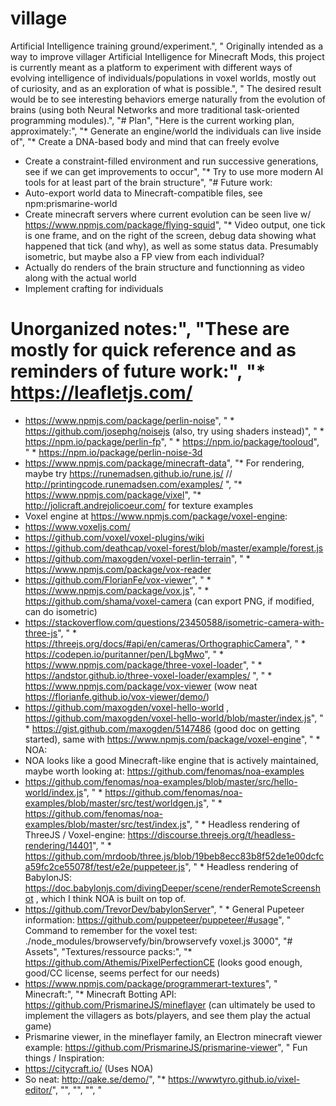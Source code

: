 # village
Artificial Intelligence training ground/experiment.", "
Originally intended as a way to improve villager Artificial Intelligence for Minecraft Mods, this project is currently meant as a platform to experiment with different ways of evolving intelligence of individuals/populations in voxel worlds, mostly out of curiosity, and as an exploration of what is possible.", "
The desired result would be to see interesting behaviors emerge naturally from the evolution of brains (using both Neural Networks and more traditional task-oriented programming modules).", "# Plan", "Here is the current working plan, approximately:", "* Generate an engine/world the individuals can live inside of", "* Create a DNA-based body and mind that can freely evolve
* Create a constraint-filled environment and run successive generations, see if we can get improvements to occur", "* Try to use more modern AI tools for at least part of the brain structure", "# Future work:
* Auto-export world data to Minecraft-compatible files, see npm:prismarine-world
* Create minecraft servers where current evolution can be seen live w/ https://www.npmjs.com/package/flying-squid", "* Video output, one tick is one frame, and on the right of the screen, debug data showing what happened that tick (and why), as well as some status data. Presumably isometric, but maybe also a FP view from each individual?
* Actually do renders of the brain structure and functionning as video along with the actual world
* Implement crafting for individuals
# Unorganized notes:", "These are mostly for quick reference and as reminders of future work:", "* https://leafletjs.com/
* https://www.npmjs.com/package/perlin-noise", " * https://github.com/josephg/noisejs (also, try using shaders instead)", " * https://npm.io/package/perlin-fp", " * https://npm.io/package/tooloud", " * https://npm.io/package/perlin-noise-3d
* https://www.npmjs.com/package/minecraft-data", "* For rendering, maybe try https://runemadsen.github.io/rune.js/ // http://printingcode.runemadsen.com/examples/ ", "* https://www.npmjs.com/package/vixel", "* http://jolicraft.andrejolicoeur.com/ for texture examples
* Voxel engine at https://www.npmjs.com/package/voxel-engine:
 * https://www.voxeljs.com/
 * https://github.com/voxel/voxel-plugins/wiki
 * https://github.com/deathcap/voxel-forest/blob/master/example/forest.js
 * https://github.com/maxogden/voxel-perlin-terrain", " * https://www.npmjs.com/package/vox-reader
 * https://github.com/FlorianFe/vox-viewer", " * https://www.npmjs.com/package/vox.js", " * https://github.com/shama/voxel-camera (can export PNG, if modified, can do isometric)
  * https://stackoverflow.com/questions/23450588/isometric-camera-with-three-js", "  * https://threejs.org/docs/#api/en/cameras/OrthographicCamera", "  * https://codepen.io/puritanner/pen/LbgMwo", " * https://www.npmjs.com/package/three-voxel-loader", " * https://andstor.github.io/three-voxel-loader/examples/ ", " * https://www.npmjs.com/package/vox-viewer (wow neat https://florianfe.github.io/vox-viewer/demo/)
 * https://github.com/maxogden/voxel-hello-world , https://github.com/maxogden/voxel-hello-world/blob/master/index.js", " * https://gist.github.com/maxogden/5147486 (good doc on getting started), same with https://www.npmjs.com/package/voxel-engine", " * NOA:
  * NOA looks like a good Minecraft-like engine that is actively maintained, maybe worth looking at: https://github.com/fenomas/noa-examples
  * https://github.com/fenomas/noa-examples/blob/master/src/hello-world/index.js", "  * https://github.com/fenomas/noa-examples/blob/master/src/test/worldgen.js", "  * https://github.com/fenomas/noa-examples/blob/master/src/test/index.js", " * Headless rendering of ThreeJS / Voxel-engine: https://discourse.threejs.org/t/headless-rendering/14401", "  * https://github.com/mrdoob/three.js/blob/19beb8ecc83b8f52de1e00dcfca59fc2ce55078f/test/e2e/puppeteer.js", " * Headless rendering of BabylonJS: https://doc.babylonjs.com/divingDeeper/scene/renderRemoteScreenshot , which I think NOA is built on top of.
  * https://github.com/TrevorDev/babylonServer", " * General Pupeteer information: https://github.com/puppeteer/puppeteer/#usage", "
Command to remember for the voxel test: ./node_modules/browservefy/bin/browservefy voxel.js 3000", "# Assets", "Textures/ressource packs:", "* https://github.com/Athemis/PixelPerfectionCE (looks good enough, good/CC license, seems perfect for our needs)
* https://www.npmjs.com/package/programmerart-textures", "
Minecraft:", "* Minecraft Botting API: https://github.com/PrismarineJS/mineflayer (can ultimately be used to implement the villagers as bots/players, and see them play the actual game)
* Prismarine viewer, in the mineflayer family, an Electron minecraft viewer example: https://github.com/PrismarineJS/prismarine-viewer", "
Fun things / Inspiration:
* https://citycraft.io/ (Uses NOA)
* So neat: http://qake.se/demo/", "* https://wwwtyro.github.io/vixel-editor/", "", "", "", "
